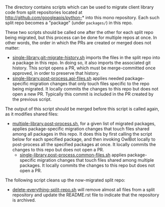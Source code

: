 The directory contains scripts which can be used to migrate client library code
from split repositories located at http://github.com/googleapis/python-* into
this mono repository. Each such split repo becomes a "package" (under
`packages/`) in this repo.

These two scripts should be called one after the other for each split repo being
migrated, but this process can be done for multiple repos at once. In other
words, the order in which the PRs are created or merged does not matter:
  - [single-library.git-migrate-history.sh](single-library.git-migrate-history.sh)
    imports the files in the split repo into a package in this repo. In doing
    so, it also imports the associated git history. This script opens a PR, which
    must be merge-committed once approved, in order to preserve that history.
  - [single-library.post-process.api-files.sh](single-library.post-process.api-files.sh)
    applies needed package-specific migration changes that only touch files
    specific to the repo being migrated. It locally commits the changes to this
    repo but does not open a new PR. Typically this commit is included in the PR
    created by the previous script.
    
The output of this script should be merged before this script is called again,
as it modifies shared files:
  - [multiple-library.post-process.sh](multiple-library.post-process.sh), for a
    given list of migrated packages, applies package-specific migration changes
    that touch files shared among all packages in this repo. It does this by
    first calling the script below for each specified package, and then invoking
    OwlBot locally to post-process all the specified packages at once. It
    locally commits the changes to this repo but does not open a PR.
    - [single-library.post-process.common-files.sh](single-library.post-process.common-files.sh)
      applies package-specific migration changes that touch files shared among
      multiple packages. It locally commits the changes to this repo but does
      not open a PR.

The following script cleans up the now-migrated split repo:
- [delete-everything-split-repo.sh](delete-everything-split-repo.sh) will remove
  almost all files from a split repository and update the README.rst file to
  indicate that the repository is archived.

